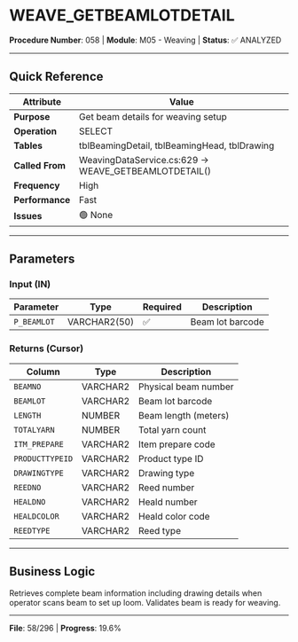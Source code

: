 # WEAVE_GETBEAMLOTDETAIL

**Procedure Number**: 058 | **Module**: M05 - Weaving | **Status**: ✅ ANALYZED

---

## Quick Reference

| Attribute | Value |
|-----------|-------|
| **Purpose** | Get beam details for weaving setup |
| **Operation** | SELECT |
| **Tables** | tblBeamingDetail, tblBeamingHead, tblDrawing |
| **Called From** | WeavingDataService.cs:629 → WEAVE_GETBEAMLOTDETAIL() |
| **Frequency** | High |
| **Performance** | Fast |
| **Issues** | 🟢 None |

---

## Parameters

### Input (IN)

| Parameter | Type | Required | Description |
|-----------|------|----------|-------------|
| `P_BEAMLOT` | VARCHAR2(50) | ✅ | Beam lot barcode |

### Returns (Cursor)

| Column | Type | Description |
|--------|------|-------------|
| `BEAMNO` | VARCHAR2 | Physical beam number |
| `BEAMLOT` | VARCHAR2 | Beam lot barcode |
| `LENGTH` | NUMBER | Beam length (meters) |
| `TOTALYARN` | NUMBER | Total yarn count |
| `ITM_PREPARE` | VARCHAR2 | Item prepare code |
| `PRODUCTTYPEID` | VARCHAR2 | Product type ID |
| `DRAWINGTYPE` | VARCHAR2 | Drawing type |
| `REEDNO` | VARCHAR2 | Reed number |
| `HEALDNO` | VARCHAR2 | Heald number |
| `HEALDCOLOR` | VARCHAR2 | Heald color code |
| `REEDTYPE` | VARCHAR2 | Reed type |

---

## Business Logic

Retrieves complete beam information including drawing details when operator scans beam to set up loom. Validates beam is ready for weaving.

---

**File**: 58/296 | **Progress**: 19.6%
